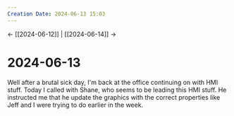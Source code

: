 ```yaml
---
Creation Date: 2024-06-13 15:03
---
```


<- [[2024-06-12]] | [[2024-06-14]]  ->

# 2024-06-13
Well after a brutal sick day, I'm back at the office continuing on with HMI stuff. Today I called with Shane, who seems to be leading this HMI stuff. He instructed me that he update the graphics with the correct properties like Jeff and I were trying to do earlier in the week. 
